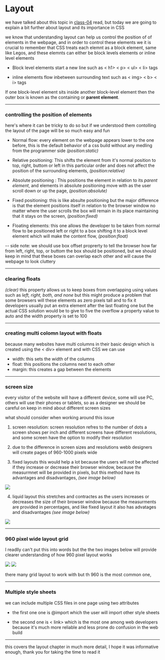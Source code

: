 # Layout

we have talked about this topic in  [class-04](class-04.md) read, but today we are going to explain a bit further about layout and its importance in CSS

we know that understanding layout can help us control the position of of elements in the webpage, and in order to control these elements we it is crucial to remember that CSS treats each elemnt as a block element, same like Legos, and these elemnts can either be block levels elements or inline level elements 

* Block level elements start a new line such as < h1> < p> < ul> < li> tags 

* inline elements flow inbetween surrounding text such as < img> < b> < i> tags 

If one block-level element sits inside another block-level element then the outer box is known as the containing or **parent element**.

---

### controlling the position of elements 

here's where it can be tricky to do so but if we understood them contolling the layout of the page will be so much easy and fun 

* Normal flow: every element on the webpage appears lower to the one before, this is the default behavior of a css build without any medling from the programmer side
*(position:static)* 

* Relative positioning: This shifts the element from it's normal position to top, right, buttom or left in this particular order and does not affect the position of the surrounding elements, *(position:relative)*

* Absolute positioning : This positions the element in relation to its *parent element*, and elements in absolute positioning move with as the user scroll down or up the page, *(position:absolute)*

* Fixed positioning: this is like absulte positioning but the major difference is that the element positions itself in relation to the browser window no matter where the user scrolls the box will remain in its place maintaining that it stays on the screen, *(position:fixed)*

* Floating elements: this one allows the developer to be taken from normal flow to be positioned left or right to a box shifting it to a block level element which will make the content flow, *(position:float)*

-- side note: we should use box offset proprerty to tell the browser how far from left, right, top, or buttom the box should be positioned, but we should keep in mind that these boxes can overlap each other and will cause the webpage to look cluttery 

---

### clearing floats
*(clear)*
this property allows us to keep boxes from overlapping using values such as *left, right, both, and none*
but this might produce a problem that some browsers will these elements as zero pixels tall and to fix it developers usually put an extra element after the last floating one but the actual CSS solution would be to give to five the overflow a property value to auto and the width property is set to 100 

---

### creating multi colomn layout with floats 
because many websites have multi columns in their basic design which is created using the < div> element and with CSS we can use 

- width: this sets the width of the columns
- float: this positions the columns next to each other 
- margin: this creates a gap between the elements

---

### screen size

every visitor of the website will have a different device, some will use PC, others will use their phones or tablets, so as a designer we should be careful on keep in mind about different screen sizes

what should consider when working around this issue 

1) screen resolution: screen resolution refres to the number of dots a screen shows per inch and different screens have different resolutions, and some screen have the option to modify their resolution

2) due to the difference in screen sizes and resolutions webb designers will create pages of 960-1000 pixels wide 

3) fixed layouts this would help a lot because the users will not be affected if they increase or decrease their browser window, because the measurmnet will be provided in pixels, but this method have its advantages and disadvantages, *(see image below)*

<img src="images/screen-width-advantages-disadvantages.png">

4) liquid layout this stretches and contractes as the users increases or decreases the size of their browser window because the measurments are provided in percentages, and like fixed layout it also has advatages and disadvantages *(see image below)*

<img src="images/liquid-layout-adv-disadv.png">

---

### 960 pixel wide layout grid 

I readlly can't put this into words but the the two images below will provide clearer understanding of how 960 pixel layout works 



<img src ="images/960pix1.png">
<img src = "images/960pix2.png">

there many grid layout to work with but th 960 is the most common one, 

---

### Multiple style sheets

we can include multiple CSS files in one page using two attributes 

* the first one one is @import which the user will import other style sheets

* the second one is < link> which is the most one among web developers because it's much more reliable and less prone do confusion in the web build

--- 

this covers the layout chapter in much more detail, I hope it was informative enough, 
thank you for taking the time to read it